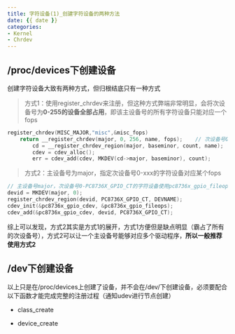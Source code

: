 ```yaml
---
title: 字符设备(1)_创建字符设备的两种方法
date: {{ date }}
categories: 
- Kernel
- Chrdev
---
```


## /proc/devices下创建设备

创建字符设备大致有两种方式，但归根结底只有一种方式

>   方式1：使用register_chrdev来注册，但这种方式弊端非常明显，会将次设备号为**0-255的设备全部占用**，即该主设备号的所有字符设备只能对应一个fops

<!-- more -->
```c
register_chrdev(MISC_MAJOR,"misc",&misc_fops)
	return __register_chrdev(major, 0, 256, name, fops);    // 次设备号0-255全部占用
		cd = __register_chrdev_region(major, baseminor, count, name);
		cdev = cdev_alloc();
		err = cdev_add(cdev, MKDEV(cd->major, baseminor), count);
```
>   方式2：主设备号为major，指定次设备号0-xxx的字符设备对应某个fops

```c
// 主设备号major，次设备号0-PC8736X_GPIO_CT的字符设备使用pc8736x_gpio_fileops
devid = MKDEV(major, 0);
register_chrdev_region(devid, PC8736X_GPIO_CT, DEVNAME);
cdev_init(&pc8736x_gpio_cdev, &pc8736x_gpio_fileops);
cdev_add(&pc8736x_gpio_cdev, devid, PC8736X_GPIO_CT);
```
综上可以发现，方式2其实是方式1的展开，方式1方便但是缺点明显（霸占了所有的次设备号），方式2可以让一个主设备号能够对应多个驱动程序，__所以一般推荐使用方式2__

## /dev下创建设备

以上只是在/proc/devices上创建了设备，并不会在/dev/下创建设备，必须要配合以下函数才能完成完整的注册过程（通知udev进行节点创建）

* class_create

* device_create
